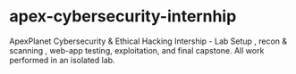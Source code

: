 # apex-cybersecurity-internhip
ApexPlanet Cybersecurity &amp; Ethical Hacking Intership - Lab Setup , recon &amp; scanning , web-app testing, exploitation, and final capstone. All work performed in an isolated lab.
